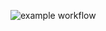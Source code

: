 ![example workflow](https://github.com/FlorianFortier/JavaPathENProject8/actions/workflows/maven-publish.yml/badge.svg)


